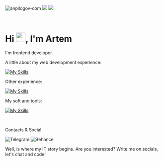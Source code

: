 <p align="letf">

  <img src="https://komarev.com/ghpvc/?username=anpilogov-com&label=Profile%20views&color=2bbc8a&style=flat" alt="anpilogov-com" />
  <img src="https://img.shields.io/badge/Linux-OS-_.svg?style=flat&logoColor=ffffff&color=2bbc8a&logo=data:image/webp;base64,UklGRh4BAABXRUJQVlA4WAoAAAAQAAAAFwAAFwAAQUxQSMcAAAABgFXbblDpSogEJFRCJURCHLw4mDh4OBgcTB1MHYAD6oA6yEdTQEJETADm9D39ZLy4+cjPyMP6LB/Fy+r+gkpnPt4oxqLtDQOwNKdHXDknPVweVc3KEN+fiCcAIPffe8vVEG7N5VZtEi29XXRDesN0q243allnXP2akVuewbqnSXZLM97/e56I1DzJxf2gKC+g/hPJsjE4EABQlyADANMNHBbIAB40IB4kBTJwgHX//p0OACwUqH0IWDczKwRowpxELWE0U8IIAFZQOCAwAAAA0AIAnQEqGAAYAD6RRJ1KpaOioagIALASCWkAAD2joAD+77j//th//7XY//7VyAAA">
  <img src="https://img.shields.io/badge/Windows-OS-_.svg?style=flat&logoColor=black&color=2bbc8a&logo=data:image/webp;base64,UklGRrgAAABXRUJQVlA4WAoAAAAQAAAAFwAAFwAAQUxQSGsAAAANcBRJctisEOQYaCEsA1+QJExcZmIoMgMxyIWBg0AvXfzyOyImABeqilSK1U0kkj7c9H1/kN6rDAVABPIv3OVtVrHlMCYFGKm1TGJfS+p+Hnpc5P3ncBPrPwAa2tkDeJKyJTNvEf08TKRsAQBWUDggJgAAANACAJ0BKhgAGAA+kUSdSqWjoqGoCACwEglpAAA9o6AA/vhNAAAA">

</p>

<br />

# Hi <img src="https://raw.githubusercontent.com/MartinHeinz/MartinHeinz/master/wave.gif" width="30px">, I'm Artem

I'm frontend developer.

A little about my web development experience:

[![My Skills](https://skillicons.dev/icons?i=js,html,css,sass,pug,bootstrap,react,redux,vue,nodejs,webpack,wordpress)](https://skillicons.dev)

Other experience:

[![My Skills](https://skillicons.dev/icons?i=git,github,md,php,mysql,sqlite)](https://skillicons.dev)

My soft and tools:

[![My Skills](https://skillicons.dev/icons?i=figma,vscode,wordpress)](https://skillicons.dev)

<br />

<p align="left">Contacts & Social</p>
  
<p align="left">
  
![Telegram](https://img.shields.io/badge/Telegram-2CA5E0?style=for-the-badge&logo=telegram&logoColor=white) ![Behance](https://img.shields.io/badge/-Behance-blue?style=for-the-badge&logo=behance&logoColor=white)
  
</p>

<p align="left">
  Well, is where my IT story begins. Are you interested? Write me on socials, let's chat and code!
</p>
